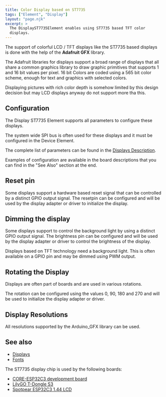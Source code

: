 ```yaml
---
title: Color Display based on ST7735
tags: ["Element", "Display"]
layout: "page.njk"
excerpt: >
  The DisplayST7735Element enables using ST7735 based TFT color
  displays.
---
```


The support of colorful LCD / TFT displays like the ST7735 based displays is done with the help of the **Adafruit GFX**
library.

The Adafruit libraries for displays support a broad range of displays that all share a common graphics library to draw
graphic primitives that supports 1 and 16 bit values per pixel.  16 bit Colors are coded using a 565 bit color scheme,
enough for text and graphics with selected colors.

Displaying pictures with rich color depth is somehow limited by this design decision but may LCD displays anyway do not
support more tha this.


## Configuration

The Display ST7735 Element supports all parameters to configure these displays.

The system wide SPI bus is often used for these displays and it must be configured in the Device Element.

The complete list of parameters can be found in the [Displays Description](/elements/display/index.md).

Examples of configuration are available in the board descriptions that you can find in the "See Also" section at the end.


## Reset pin

Some displays support a hardware based reset signal that can be controlled by a distinct GPIO output signal.  The
resetpin can be configured and will be used by the display adapter or driver to initialize the display.


## Dimming the display

Some displays support to control the background light by using a distinct GPIO output signal.  The brightness pin can be
configured and will be used by the display adapter or driver to control the brightness of the display.

Displays based on TFT technology need a background light.  This is often available on a GPIO pin and may be dimmed using
PWM output.


## Rotating the Display

Displays are often part of boards and are used in various rotations.

The rotation can be configured using the values 0, 90, 180 and 270 and will be used to initialize the display adapter or
driver.


## Display Resolutions

All resolutions supported by the Arduino_GFX library can be used.


## See also


* [Displays](/elements/display/index.md)
* [Fonts](/elements/display/fonts.md)

The ST7735 display chip is used by the following boards:

* [CORE-ESP32C3 development board](/boards/esp32c3/core.md)
* [LilyGO T-Dongle S3](/boards/esp32s3/lilygo-t-dongle-s3.md)
* [Spotpear ESP32C3 1.44 LCD](/boards/esp32c3/spotpear-144lcd.md)
